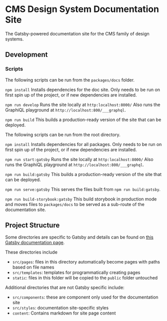 # CMS Design System Documentation Site

The Gatsby-powered documentation site for the CMS family of design systems.

## Development

### Scripts

The following scripts can be run from the `packages/docs` folder.

`npm install`
Installs dependencies for the doc site. Only needs to be run on first spin up of the project, or if new dependencies are installed.

`npm run develop`
Runs the site locally at `http:localhost:8000/`
Also runs the GraphiQL playground at `http://localhost:800/___graphql`.

`npm run build`
This builds a production-ready version of the site that can be deployed.

The following scripts can be run from the root directory.

`npm install`
Installs dependencies for all packages. Only needs to be run on first spin up of the project, or if new dependencies are installed.

`npm run start:gatsby`
Runs the site locally at `http:localhost:8000/`
Also runs the GraphiQL playground at `http://localhost:800/___graphql`.

`npm run build:gatsby`
This builds a production-ready version of the site that can be deployed.

`npm run serve:gatsby`
This serves the files built from `npm run build:gatsby`.

`npm run build-storybook:gatsby`
This build storybook in production mode and moves files to `packages/docs` to be served as a sub-route of the documentation site.

## Project Structure

Some directories are specific to Gatsby and details can be found on [this Gatsby documentation page](https://www.gatsbyjs.com/docs/reference/gatsby-project-structure/).

These directories include

- `src/pages`: files in this directory automatically become pages with paths based on file names
- `src/templates`: templates for programmatically creating pages
- `static`: files in this folder will be copied to the `public` folder untouched

Additional directories that are not Gatsby specific include:

- `src/components`: these are component only used for the documentation site
- `src/styles`: documentation site-specific styles
- `content`: Contains markdown for site page content

